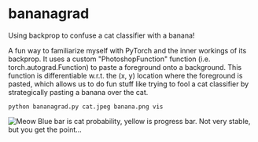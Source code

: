 # bananagrad
Using backprop to confuse a cat classifier with a banana!

A fun way to familiarize myself with PyTorch and the inner workings of its backprop. It uses a custom "PhotoshopFunction" function (i.e. torch.autograd.Function) to paste a foreground onto a background. This function is differentiable w.r.t. the (x, y) location where the foreground is pasted, which allows us to do fun stuff like trying to fool a cat classifier by strategically pasting a banana over the cat.

    python bananagrad.py cat.jpeg banana.png vis

![Meow](https://raw.githubusercontent.com/kjmillerCURIS/bananagrad/main/bananagrad.gif)
Blue bar is cat probability, yellow is progress bar. Not very stable, but you get the point...
